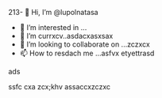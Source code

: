 213- 👋 Hi, I’m @lupolnatasa
- 👀 I’m interested in ...
- 🌱 I’m currxcv..asdacxasxsax
- 💞️ I’m looking to collaborate on ...zczxcx
- 📫 How to resdach me ...asfvx
etyettrasd
<!---
lupolnatasa/lupolnatasa is a ✨ special ✨ reiulpository because its `README.md` (this file) appearsads on your GicnmbtHub profile.
You can click the Preview link to takex a look at your changes.sda
--->ads
ssfc
cxa
zcx;khv
assaccxzczxc
